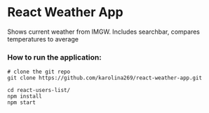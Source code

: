 # React Weather App

Shows current weather from IMGW. Includes searchbar, compares temperatures to average

### How to run the application:

```shell
# clone the git repo
git clone https://github.com/karolina269/react-weather-app.git

cd react-users-list/
npm install
npm start

```
